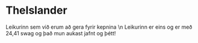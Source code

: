 TheIslander
===========

Leikurinn sem við erum að gera fyrir kepnina \n
Leikurinn er eins og er með 24,41 swag og það mun aukast jafnt og þétt!

